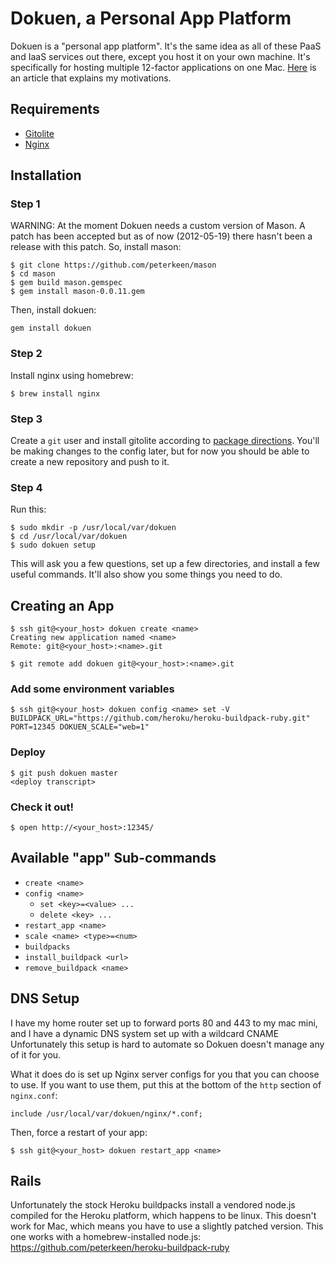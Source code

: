 # Dokuen, a Personal App Platform

Dokuen is a "personal app platform". It's the same idea as all of these PaaS and IaaS services out there, except you host it on your own machine. It's specifically for hosting multiple 12-factor applications on one Mac. [Here](http://bugsplat.info/2012-05-17-dokuen-a-personal-app-platform.html) is an article that explains my motivations.

## Requirements

* [Gitolite](https://github.com/sitaramc/gitolite)
* [Nginx](http://wiki.nginx.org/Main)

## Installation


### Step 1

WARNING: At the moment Dokuen needs a custom version of Mason. A patch has been accepted but as
of now (2012-05-19) there hasn't been a release with this patch. So, install mason:

```
$ git clone https://github.com/peterkeen/mason
$ cd mason
$ gem build mason.gemspec
$ gem install mason-0.0.11.gem
```

Then, install dokuen:
```
gem install dokuen
```

### Step 2

Install nginx using homebrew:

```
$ brew install nginx
```

### Step 3

Create a `git` user and install gitolite according to [package directions](http://sitaramc.github.com/gitolite/qi.html). You'll be making changes to the config later, but for now you should be able to create a new repository and push to it.

### Step 4

Run this:

```
$ sudo mkdir -p /usr/local/var/dokuen
$ cd /usr/local/var/dokuen
$ sudo dokuen setup
```

This will ask you a few questions, set up a few directories, and install a few useful commands. It'll also show you some things you need to do.

## Creating an App

```
$ ssh git@<your_host> dokuen create <name>
Creating new application named <name>
Remote: git@<your_host>:<name>.git

$ git remote add dokuen git@<your_host>:<name>.git
```

### Add some environment variables

```
$ ssh git@<your_host> dokuen config <name> set -V BUILDPACK_URL="https://github.com/heroku/heroku-buildpack-ruby.git" PORT=12345 DOKUEN_SCALE="web=1"
```

### Deploy
```
$ git push dokuen master
<deploy transcript>
```

### Check it out!
```
$ open http://<your_host>:12345/
```

## Available "app" Sub-commands

* `create <name>`
* `config <name>`
  * `set <key>=<value> ...`
  * `delete <key> ...`
* `restart_app <name>`
* `scale <name> <type>=<num>`
* `buildpacks`
* `install_buildpack <url>`
* `remove_buildpack <name>`

## DNS Setup

I have my home router set up to forward ports 80 and 443 to my mac mini, and I have a dynamic DNS system set up with a wildcard CNAME Unfortunately this setup is hard to automate so Dokuen doesn't manage any of it for you.

What it does do is set up Nginx server configs for you that you can choose to use. If you want to use them, put this at the bottom of the `http` section of `nginx.conf`:

```
include /usr/local/var/dokuen/nginx/*.conf;
```

Then, force a restart of your app:

```
$ ssh git@<your_host> dokuen restart_app <name>
```

## Rails

Unfortunately the stock Heroku buildpacks install a vendored node.js compiled for the Heroku platform, which happens to be linux. This doesn't work for Mac, which means you have to use a slightly patched version. This one works with a homebrew-installed node.js: https://github.com/peterkeen/heroku-buildpack-ruby


